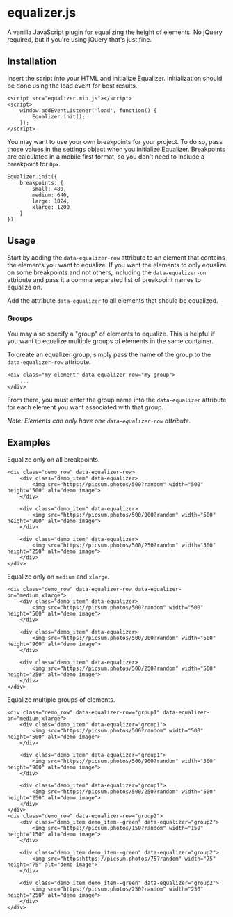 # equalizer.js
A vanilla JavaScript plugin for equalizing the height of elements. No jQuery required, but if you're using jQuery that's just fine. 

## Installation
Insert the script into your HTML and initialize Equalizer. Initialization should be done using the load event for best results. 


```
<script src="equalizer.min.js"></script>
<script>
	window.addEventListener('load', function() {
	    Equalizer.init();
	});
</script>
```

You may want to use your own breakpoints for your project. To do so, pass those values in the settings object when you initialize Equalizer. Breakpoints are calculated in a mobile first format, so you don't need to include a breakpoint for `0px`.

```
Equalizer.init({
	breakpoints: {
		small: 480,
		medium: 640,
		large: 1024,
		xlarge: 1200
	}	
});

```



## Usage

Start by adding the `data-equalizer-row` attribute to an element that contains the elements you want to equalize. If you want the elements to only equalize on some breakpoints and not others, including the `data-equalizer-on` attribute and pass it a comma separated list of breakpoint names to equalize on.



Add the attribute `data-equalizer` to all elements that should be equalized.

### Groups

You may also specify a "group" of elements to equalize. This is helpful if you want to equalize multiple groups of elements in the same container.

To create an equalizer group, simply pass the name of the group to the `data-equalizer-row` attribute.

```
<div class="my-element" data-equalizer-row="my-group">
	...
</div>
```

From there, you must enter the group name into the `data-equalizer` attribute for each element you want associated with that group.

*Note: Elements can only have one `data-equalizer-row` attribute.*

## Examples

Equalize only on all breakpoints.

```
<div class="demo_row" data-equalizer-row>
	<div class="demo_item" data-equalizer>
		<img src="https://picsum.photos/500?random" width="500" height="500" alt="demo image">
	</div>
	
	<div class="demo_item" data-equalizer>
		<img src="https://picsum.photos/500/900?random" width="500" height="900" alt="demo image">					
	</div>
	
	<div class="demo_item" data-equalizer>
		<img src="https://picsum.photos/500/250?random" width="500" height="250" alt="demo image">					
	</div>
</div>
```


Equalize only on `medium` and `xlarge`.

```
<div class="demo_row" data-equalizer-row data-equalizer-on="medium,xlarge">
	<div class="demo_item" data-equalizer>
		<img src="https://picsum.photos/500?random" width="500" height="500" alt="demo image">
	</div>
	
	<div class="demo_item" data-equalizer>
		<img src="https://picsum.photos/500/900?random" width="500" height="900" alt="demo image">					
	</div>
	
	<div class="demo_item" data-equalizer>
		<img src="https://picsum.photos/500/250?random" width="500" height="250" alt="demo image">					
	</div>
</div>
```

Equalize multiple groups of elements.

```
<div class="demo_row" data-equalizer-row="group1" data-equalizer-on="medium,xlarge">
	<div class="demo_item" data-equalizer="group1">
		<img src="https://picsum.photos/500?random" width="500" height="500" alt="demo image">
	</div>
	
	<div class="demo_item" data-equalizer="group1">
		<img src="https://picsum.photos/500/900?random" width="500" height="900" alt="demo image">					
	</div>
	
	<div class="demo_item" data-equalizer="group1">
		<img src="https://picsum.photos/500/250?random" width="500" height="250" alt="demo image">					
	</div>
</div>
<div class="demo_row" data-equalizer-row="group2">
	<div class="demo_item demo_item--green" data-equalizer="group2">
		<img src="https://picsum.photos/150?random" width="150" height="150" alt="demo image">
	</div>
	
	<div class="demo_item demo_item--green" data-equalizer="group2">
		<img src="https:https://picsum.photos/75?random" width="75" height="75" alt="demo image">					
	</div>
	
	<div class="demo_item demo_item--green" data-equalizer="group2">
		<img src="https://picsum.photos/250?random" width="250" height="250" alt="demo image">					
	</div>
</div>	
```

